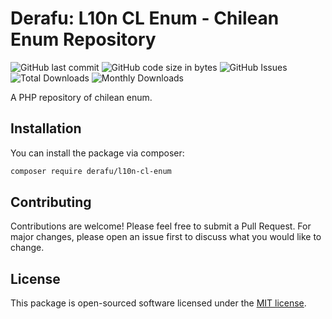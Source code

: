 # Derafu: L10n CL Enum - Chilean Enum Repository

![GitHub last commit](https://img.shields.io/github/last-commit/derafu/l10n-cl-enum/main)
![GitHub code size in bytes](https://img.shields.io/github/languages/code-size/derafu/l10n-cl-enum)
![GitHub Issues](https://img.shields.io/github/issues-raw/derafu/l10n-cl-enum)
![Total Downloads](https://poser.pugx.org/derafu/l10n-cl-enum/downloads)
![Monthly Downloads](https://poser.pugx.org/derafu/l10n-cl-enum/d/monthly)

A PHP repository of chilean enum.

## Installation

You can install the package via composer:

```bash
composer require derafu/l10n-cl-enum
```

## Contributing

Contributions are welcome! Please feel free to submit a Pull Request. For major changes, please open an issue first to discuss what you would like to change.

## License

This package is open-sourced software licensed under the [MIT license](https://opensource.org/licenses/MIT).
